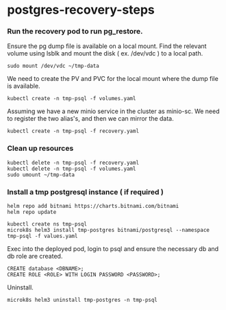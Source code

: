 # postgres-recovery-steps

### Run the recovery pod to run pg_restore.

Ensure the pg dump file is available on a local mount. Find the relevant volume using lsblk and mount the disk ( ex. /dev/vdc ) to a local path.

```
sudo mount /dev/vdc ~/tmp-data
```

We need to create the PV and PVC for the local mount where the dump file is available.

```
kubectl create -n tmp-psql -f volumes.yaml
```

Assuming we have a new minio service in the cluster as minio-sc. We need to register the two alias's, and then we can mirror the data.

```
kubectl create -n tmp-psql -f recovery.yaml
```

### Clean up resources

```
kubectl delete -n tmp-psql -f recovery.yaml
kubectl delete -n tmp-psql -f volumes.yaml
sudo umount ~/tmp-data
```


### Install a tmp postgresql instance ( if required )

```
helm repo add bitnami https://charts.bitnami.com/bitnami
helm repo update
```

```
kubectl create ns tmp-psql
microk8s helm3 install tmp-postgres bitnami/postgresql --namespace tmp-psql -f values.yaml
```

Exec into the deployed pod, login to psql and ensure the necessary db and db role are created.
```
CREATE database <DBNAME>;
CREATE ROLE <ROLE> WITH LOGIN PASSWORD <PASSWORD>;
```

Uninstall.
```
microk8s helm3 uninstall tmp-postgres -n tmp-psql
```
